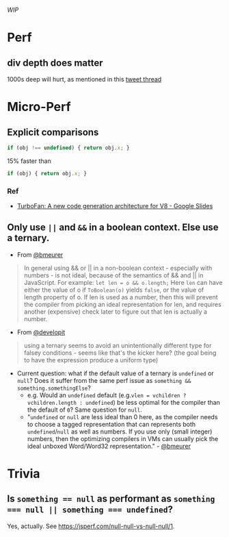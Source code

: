 _WIP_

# Perf
## div depth does matter
1000s deep will hurt, as mentioned in this [tweet thread](https://twitter.com/owencm/status/847529975615864832)

# Micro-Perf
## Explicit comparisons
```js
if (obj !== undefined) { return obj.x; }
```
15% faster than
```js
if (obj) { return obj.x; }
```
### Ref
- [TurboFan: A new code generation architecture for V8 - Google Slides](https://docs.google.com/presentation/d/1_eLlVzcj94_G4r9j9d_Lj5HRKFnq6jgpuPJtnmIBs88/edit#slide=id.g2134da681e_0_596)

## Only use `||` and `&&` in a boolean context. Else use a ternary.
- From [@bmeurer](https://github.com/developit/preact/pull/610#issuecomment-289981990)
> In general using && or || in a non-boolean context - especially with numbers - is not ideal, because of the semantics of && and || in JavaScript. For example: `let len = o && o.length;` Here `len` can have either the value of o if `ToBoolean(o)` yields `false`, or the value of length property of o. If len is used as a number, then this will prevent the compiler from picking an ideal representation for len, and requires another (expensive) check later to figure out that len is actually a number.

- From [@developit](https://github.com/developit/preact/pull/610#issuecomment-290081189)
> using a ternary seems to avoid an unintentionally different type for falsey conditions - seems like that's the kicker here? (the goal being to have the expression produce a uniform type)

- Current question: what if the default value of a ternary is `undefined` or `null`? Does it suffer from the same perf issue as `something && something.somethingElse`?
  - e.g. Would an `undefined` default (e.g.`vlen = vchildren ? vchildren.length : undefined`) be less optimal for the compiler than the default of `0`? Same question for `null`.
  - "`undefined` or `null` are less ideal than 0 here, as the compiler needs to choose a tagged representation that can represents both `undefined`/`null` as well as numbers. If you use only (small integer) numbers, then the optimizing compilers in VMs can usually pick the ideal unboxed Word/Word32 representation." - [@bmeurer](https://github.com/developit/preact/pull/610#discussion_r108732513)

# Trivia
## Is `something == null` as performant as `something === null || something === undefined`?
Yes, actually. See https://jsperf.com/null-null-vs-null-null/1.

